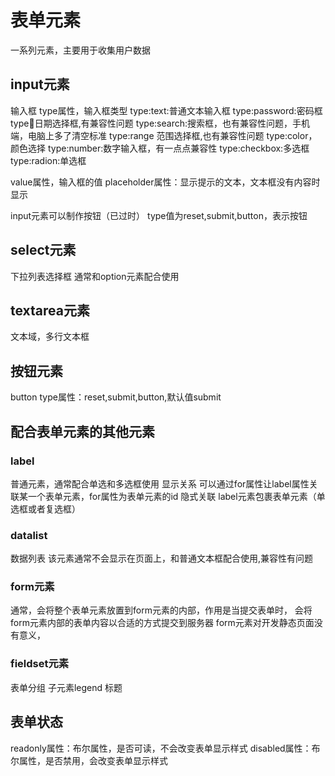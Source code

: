 # 表单元素
一系列元素，主要用于收集用户数据

## input元素

输入框
type属性，输入框类型
type:text:普通文本输入框
type:password:密码框
type:date:日期选择框,有兼容性问题
type:search:搜索框，也有兼容性问题，手机端，电脑上多了清空标准
type:range 范围选择框,也有兼容性问题
type:color，颜色选择
type:number:数字输入框，有一点点兼容性
type:checkbox:多选框
type:radion:单选框

value属性，输入框的值
placeholder属性：显示提示的文本，文本框没有内容时显示

input元素可以制作按钮（已过时）
type值为reset,submit,button，表示按钮

## select元素
下拉列表选择框
通常和option元素配合使用

## textarea元素
文本域，多行文本框

## 按钮元素
button
type属性：reset,submit,button,默认值submit

## 配合表单元素的其他元素
### label 
普通元素，通常配合单选和多选框使用
显示关系
可以通过for属性让label属性关联某一个表单元素，for属性为表单元素的id
隐式关联
label元素包裹表单元素（单选框或者复选框）

### datalist
数据列表
该元素通常不会显示在页面上，和普通文本框配合使用,兼容性有问题

### form元素
通常，会将整个表单元素放置到form元素的内部，作用是当提交表单时，
会将form元素内部的表单内容以合适的方式提交到服务器
form元素对开发静态页面没有意义，

### fieldset元素
表单分组
子元素legend 标题

## 表单状态

readonly属性：布尔属性，是否可读，不会改变表单显示样式
disabled属性：布尔属性，是否禁用，会改变表单显示样式
